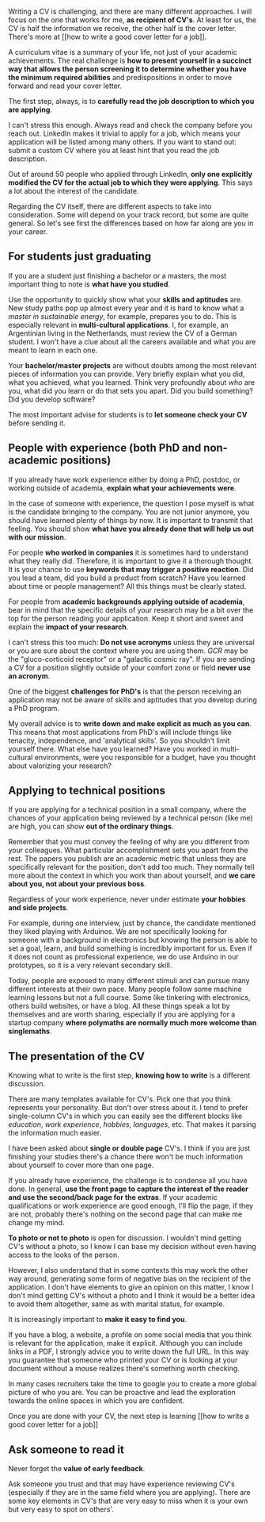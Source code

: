 Writing a CV is challenging, and there are many different approaches. I will focus on the one that works for me, **as recipient of CV's**. At least for us, the CV is half the information we receive, the other half is the cover letter. There's more at [[how to write a good cover letter for a job]]. 

A curriculum vitae is a summary of your life, not just of your academic achievements. The real challenge is **how to present yourself in a succinct way that allows the person screening it to determine whether you have the minimum required abilities** and predispositions in order to move forward and read your cover letter. 

The first step, always, is to **carefully read the job description to which you are applying**. 

I can't stress this enough. Always read and check the company before you reach out. LinkedIn makes it trivial to apply for a job, which means your application will be listed among many others.  If you want to stand out: submit a custom CV where you at least hint that you read the job description. 

Out of around 50 people who applied through LinkedIn, **only one explicitly modified the CV for the actual job to which they were applying**. This says a lot about the interest of the candidate. 

Regarding the CV itself, there are different aspects to take into consideration. Some will depend on your track record, but some are quite general. So let's see first the differences based on how far along are you in your career. 

## For students just graduating

If you are a student just finishing a bachelor or a masters, the most important thing to note is **what have you studied**. 

Use the opportunity to quickly show what your **skills and aptitudes** are. New study paths pop up almost every year and it is hard to know what a *master in sustainable energy*, for example, prepares you to do. This is especially relevant in **multi-cultural applications**. I, for example, an Argentinian living in the Netherlands, must review the CV of a German student. I won't have a clue about all the careers available and what you are meant to learn in each one. 

Your **bachelor/master projects** are without doubts among the most relevant pieces of information you can provide. Very briefly explain what you did, what you achieved, what you learned. Think very profoundly about *who* are you, what did you learn or do that sets you apart. Did you build something? Did you develop software? 

The most important advise for students is to **let someone check your CV** before sending it. 

## People with experience (both PhD and non-academic positions)

If you already have work experience either by doing a PhD, postdoc, or working outside of academia, **explain what your achievements were**. 

In the case of someone with experience, the question I pose myself is what is the candidate bringing to the company. You are not junior anymore, you should have learned plenty of things by now. It is important to transmit that feeling. You should show **what have you already done that will help us out with our mission**. 

For people **who worked in companies** it is sometimes hard to understand what they really did. Therefore, it is important to give it a thorough thought. It is your chance to use **keywords that may trigger a positive reaction**. Did you lead a team, did you build a product from scratch? Have you learned about time or people management? All this things must be clearly stated. 

For people from **academic backgrounds applying outside of academia**, bear in mind that the specific details of your research may be a bit over the top for the person reading your application. Keep it short and sweet and explain the **impact of your research**. 

I can't stress this too much: **Do not use acronyms** unless they are universal or you are sure about the context where you are using them. *GCR* may be the "gluco-corticoid receptor" or a "galactic cosmic ray". If you are sending a CV for a position slightly outside of your comfort zone or field **never use an acronym**. 

One of the biggest **challenges for PhD's** is that the person receiving an application may not be aware of skills and aptitudes that you develop during a PhD program. 

My overall advice is to **write down and make explicit as much as you can**. This means that most applications from PhD's will include things like tenacity, independence, and 'analytical skills'. So you shouldn't limit yourself there. What else have you learned? Have you worked in multi-cultural environments, were you responsible for a budget, have you thought about valorizing your research? 

## Applying to technical positions

If you are applying for a technical position in a small company, where the chances of your application being reviewed by a technical person (like me) are high, you can show **out of the ordinary things**. 

Remember that you must convey the feeling of why are you different from your colleagues. What particular accomplishment sets you apart from the rest. The papers you publish are an academic metric that unless they are specifically relevant for the position, don't add too much. They normally tell more about the context in which you work than about yourself, and **we care about you, not about your previous boss**. 

Regardless of your work experience, never under estimate **your hobbies and side projects**. 

For example, during one interview, just by chance, the candidate mentioned they liked playing with Arduinos. We are not specifically looking for someone with a background in electronics but knowing the person is able to set a goal, learn, and build something is incredibly important for us. Even if it does not count as professional experience, we do use Arduino in our prototypes, so it is a very relevant secondary skill. 

Today, people are exposed to many different stimuli and can pursue many different interests at their own pace. Many people follow some machine learning lessons but not a full course. Some like tinkering with electronics, others build websites, or have a blog. All these things speak a lot by themselves and are worth sharing, especially if you are applying for a startup company **where polymaths are normally much more welcome than singlemaths**. 

## The presentation of the CV
Knowing what to write is the first step, **knowing how to write** is a different discussion. 

There are many templates available for CV's. Pick one that you think represents your personality. But don't over stress about it. I tend to prefer single-column CV's in which you can easily see the different blocks like *education*, *work experience*, *hobbies*, *languages*, etc. That makes it parsing the information much easier. 

I have been asked about **single or double page** CV's. I think if you are just finishing your studies there's a chance there won't be much information about yourself to cover more than one page. 

If you already have experience, the challenge is to condense all you have done. In general, **use the front page to capture the interest of the reader and use the second/back page for the extras**. If your academic qualifications or work experience are good enough, I'll flip the page, if they are not, probably there's nothing on the second page that can make me change my mind. 

**To photo or not to photo** is open for discussion. I wouldn't mind getting CV's without a photo, so I know I can base my decision without even having access to the looks of the person. 

However, I also understand that in some contexts this may work the other way around, generating some form of negative bias on the recipient of the application. I don't have elements to give an opinion on this matter, I know I don't mind getting CV's without a photo and I think it would be a better idea to avoid them altogether, same as with marital status, for example. 

It is increasingly important to **make it easy to find you**. 

If you have a blog, a website, a profile on some social media that you think is relevant for the application, make it explicit. Although you can include links in a PDF, I strongly advice you to write down the full URL. In this way you guarantee that someone who printed your CV or is looking at your document without a mouse realizes there's something worth checking. 

In many cases recruiters take the time to google you to create a more global picture of who you are. You can be proactive and lead the exploration towards the online spaces in which you are confident. 

Once you are done with your CV, the next step is learning [[how to write a good cover letter for a job]]

## Ask someone to read it
Never forget the **value of early feedback**. 

Ask someone you trust and that may have experience reviewing CV's (especially if they are in the same field where you are applying). There are some key elements in CV's that are very easy to miss when it is your own but very easy to spot on others'. 

